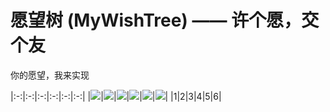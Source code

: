 # 愿望树 (MyWishTree) —— 许个愿，交个友
你的愿望，我来实现



|:-:|:-:|:-:|:-:|:-:|:-:|
|![](https://raw.githubusercontent.com/12343954/MyWishTree/master/resources/X-1-s.JPG)|![](https://raw.githubusercontent.com/12343954/MyWishTree/master/resources/X-2-s.JPG)|![](https://raw.githubusercontent.com/12343954/MyWishTree/master/resources/X-3-s.JPG)|![](https://raw.githubusercontent.com/12343954/MyWishTree/master/resources/X-4-s.JPG)|![](https://raw.githubusercontent.com/12343954/MyWishTree/master/resources/X-5-s.JPG)|![](https://raw.githubusercontent.com/12343954/MyWishTree/master/resources/X-6-s.JPG)|
|1|2|3|4|5|6|
